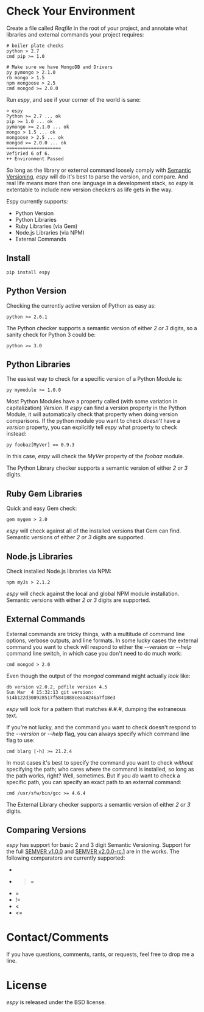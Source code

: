 # Check Your Environment

Create a file called _Reqfile_ in the root of your project, and annotate what libraries and external commands your project requires:


    # boiler plate checks
	python > 2.7
	cmd pip >= 1.0
	
	# Make sure we have MongoDB and Drivers
	py pymongo > 2.1.0
	rb mongo > 1.5
	npm mongoose > 2.5
	cmd mongod >= 2.0.0

Run _espy_, and see if your corner of the world is sane:

    > espy
	Python >= 2.7 ... ok
	pip >= 1.0 ... ok
	pymongo >= 2.1.0 ... ok
	mongo > 1.5 ... ok
	mongoose > 2.5 ... ok
	mongod >= 2.0.0 ... ok
	====================
	Vefiried 6 of 6.
	++ Environment Passed

So long as the library or external command loosely comply with [Semantic Versioning](http://semver.org/), _espy_ will do it's best to parse the version, and compare. And real life means more than one language in a development stack, so _espy_ is extentable to include new version checkers as life gets in the way.

Espy currently supports:

  * Python Version
  * Python Libraries
  * Ruby Libraries (via Gem)
  * Node.js Libraries (via NPM)
  * External Commands

## Install

	pip install espy

## Python Version

Checking the currently active version of Python as easy as:
    
	python >= 2.6.1

The Python checker supports a semantic version of either _2 or 3_ digits, so a sanity check for Python 3 could be:

	python >= 3.0

## Python Libraries

The easiest way to check for a specific version of a Python Module is:

    py mymodule >= 1.0.0

Most Python Modules have a property called (with some variation in capitalization) _Version_. If _espy_ can find a version property in the Python Module, it will automatically check that property when doing version comparisons. If the python module you want to check _doesn't_ have a _version_ property, you can explicitly tell _espy_ what property to check instead:

	py foobaz[MyVer] == 0.9.3

In this case, _espy_ will check the _MyVer_ property of the _foobaz_ module.

The Python Library checker supports a semantic version of either _2 or 3_ digits.

## Ruby Gem Libraries

Quick and easy Gem check:

	gem mygem > 2.0

_espy_ will check against all of the installed versions that Gem can find. Semantic versions of either _2 or 3_ digits are supported.

## Node.js Libraries

Check installed Node.js libraries via NPM:

	npm myJs > 2.1.2

_espy_ will check against the local and global NPM module installation. Semantic versions with either _2 or 3_ digits are supported.

## External Commands

External commands are tricky things, with a multitude of command line options, verbose outputs, and line formats. In some lucky cases the external command you want to check will respond to either the _--version_ or _--help_ command line switch, in which case you don't need to do much work:

    cmd mongod > 2.0

Even though the output of the _mongod_ command might actually _look_ like:

	db version v2.0.2, pdfile version 4.5
	Sun Mar  4 15:32:13 git version: 514b122d308928517f5841888ceaa4246a7f18e3

_espy_ will look for a pattern that matches _#.#.#_, dumping the extraneous text.

If you're not lucky, and the command you want to check doesn't respond to the _--version_ or _--help_ flag, you can always specify which command line flag to use:

	cmd blarg [-h] >= 21.2.4

In most cases it's best to specify the command you want to check _without_ specifying the path; who cares where the command is installed, so long as the path works, right? Well, sometimes. But if you _do_ want to check a specific path, you can specify an exact path to an external command:

    cmd /usr/sfw/bin/gcc >= 4.6.4

The External Library checker supports a semantic version of either _2 or 3_ digits.

## Comparing Versions

_espy_ has support for basic 2 and 3 digit Semantic Versioning. Support for the full [SEMVER v1.0.0](http://semver.org/spec/v1.0.0.html) and [SEMVER v2.0.0-rc.1](http://semver.org/) are in the works. The following comparators are currently supported:

  * >
  * >=
  * =
  * !=
  * <
  * <=
  
# Contact/Comments

If you have questions, comments, rants, or requests, feel free to drop me a line.

# License

_espy_ is released under the BSD license.
